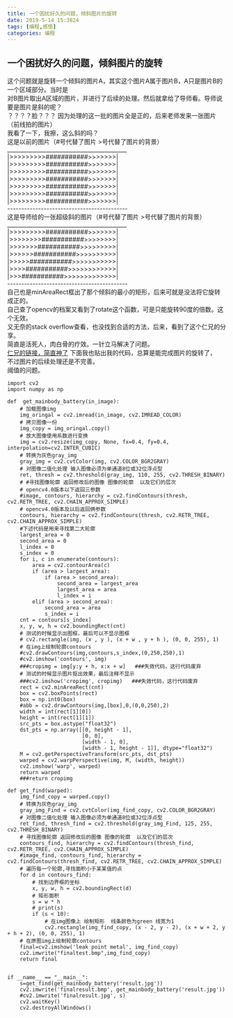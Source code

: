 ```yaml
---
title: 一个困扰好久的问题，倾斜图片的旋转
date: 2019-5-14 15:3824
tags: [编程,感悟]
categories: 编程
---
```

## 一个困扰好久的问题，倾斜图片的旋转 ##
这个问题就是旋转一个倾斜的图片A，其实这个图片A属于图片B，A只是图片B的一个区域部分。当时是<br>
对B图片取出A区域的图片，并进行了后续的处理。然后就拿给了导师看。导师说要是图片是斜的呢？<br>
？？？？脸？？？     因为处理的这一批的图片全是正的，后来老师发来一张图片（前线拍的图片）<br>  我看了一下，我擦，这么斜的吗？<br>
这是以前的图片（#号代替了图片 >号代替了图片的背景）<br>
___________________________________________<br>
|>>>>>>>>>###########>>>>>>>|<br>
|>>>>>>>>>###########>>>>>>>|<br>
|>>>>>>>>>###########>>>>>>>|<br>
|>>>>>>>>>###########>>>>>>>|<br>
|>>>>>>>>>###########>>>>>>>|<br>
|>>>>>>>>>###########>>>>>>>|<br>
|>>>>>>>>>###########>>>>>>>|<br>
-------------------------------------------<br>
这是导师给的一张超级斜的图片（#号代替了图片 >号代替了图片的背景）<br>
___________________________________________<br>
|>>>>>>>>>###########>>>>>>>|<br>
|>>>>>>>>###########>>>>>>>>|<br>
|>>>>>>>###########>>>>>>>>>|<br>
|>>>>>>###########>>>>>>>>>>|<br>
|>>>>>###########>>>>>>>>>>>|<br>
|>>>>###########>>>>>>>>>>>>|<br>
|>>>###########>>>>>>>>>>>>>|<br>
-------------------------------------------<br>
自己也是minAreaRect框出了那个倾斜的最小的矩形，后来可就是没法将它旋转成正的。<br>
自己查了opencv的档案又看到了rotate这个函数，可是只能旋转90度的倍数。这个无效。<br>
又无奈的stack overflow查看，也没找到合适的方法，后来，看到了这个仁兄的分享。<br>
简直是活死人，肉白骨的疗效。一针立马解决了问题。<br>
[仁兄的链接，简直神了](https://jdhao.github.io/2019/02/23/crop_rotated_rectangle_opencv/)
下面我也贴出我的代码，总算是能完成图片的旋转了，<br>
不过图片的后续处理还是不完善。<br>
阈值的问题。<br>
```
import cv2
import numpy as np

def  get_mainbody_battery(in_image):
    # 加载图像img
    img_oringal = cv2.imread(in_image, cv2.IMREAD_COLOR)
    # 拷贝图像一份
    img_copy = img_oringal.copy()
    # 放大图像使用系数进行变换
    img = cv2.resize(img_copy, None, fx=0.4, fy=0.4, interpolation=cv2.INTER_CUBIC)
    # 转换为灰色gray_img
    gray_img = cv2.cvtColor(img, cv2.COLOR_BGR2GRAY)
    # 对图像二值化处理 输入图像必须为单通道8位或32位浮点型
    ret, thresh = cv2.threshold(gray_img, 110, 255, cv2.THRESH_BINARY)
    # #寻找图像轮廓 返回修改后的图像 图像的轮廓  以及它们的层次
    # opencv4.0版本以下返回三参数
    #image, contours, hierarchy = cv2.findContours(thresh, cv2.RETR_TREE, cv2.CHAIN_APPROX_SIMPLE)
    # opencv4.0版本及以后返回俩参数
    contours, hierarchy = cv2.findContours(thresh, cv2.RETR_TREE, cv2.CHAIN_APPROX_SIMPLE)
    #下述代码是用来寻找第二大轮廓
    largest_area = 0
    second_area = 0
    l_index = 0
    s_index = 0
    for i, c in enumerate(contours):
        area = cv2.contourArea(c)
        if (area > largest_area):
            if (area > second_area):
                second_area = largest_area
                largest_area = area
                l_index = i
        elif (area > second_area):
            second_area = area
            s_index = i
    cnt = contours[s_index]
    x, y, w, h = cv2.boundingRect(cnt)
    # 测试的时候显示出图框，最后可以不显示图框
    # cv2.rectangle(img, (x , y ), (x + w , y + h ), (0, 0, 255), 1)
    # 在img上绘制轮廓contours
    #cv2.drawContours(img,contours,s_index,(0,250,250),1)
    #cv2.imshow('contours', img)
    ###cropimg = img[y:y + h, x:x + w]   ###失效代码，这行代码废弃
    # 测试的时候显示图片抠出效果，最后注释不显示
    ###cv2.imshow('cropimg', cropimg)   ###失效代码，这行代码废弃
    rect = cv2.minAreaRect(cnt)
    box = cv2.boxPoints(rect)
    box = np.int0(box)
    #abb = cv2.drawContours(img,[box],0,(0,0,250),2)
    width = int(rect[1][0])
    height = int(rect[1][1])
    src_pts = box.astype("float32")
    dst_pts = np.array([[0, height - 1],
                        [0, 0],
                        [width - 1, 0],
                        [width - 1, height - 1]], dtype="float32")
    M = cv2.getPerspectiveTransform(src_pts, dst_pts)
    warped = cv2.warpPerspective(img, M, (width, height))
    cv2.imshow('warp', warped)
    return warped
    ###return cropimg

def get_find(warped):
    img_find_copy = warped.copy()
    # 转换为灰色gray_img
    gray_img_Find = cv2.cvtColor(img_find_copy, cv2.COLOR_BGR2GRAY)
    # 对图像二值化处理 输入图像必须为单通道8位或32位浮点型
    ret_find, thresh_find = cv2.threshold(gray_img_Find, 125, 255, cv2.THRESH_BINARY)
    # 寻找图像轮廓 返回修改后的图像 图像的轮廓  以及它们的层次
    contours_find, hierarchy = cv2.findContours(thresh_find, cv2.RETR_TREE, cv2.CHAIN_APPROX_SIMPLE)
    #image_find, contours_find, hierarchy = cv2.findContours(thresh_find, cv2.RETR_TREE, cv2.CHAIN_APPROX_SIMPLE)
    # 遍历每一个轮廓,寻找面积小于某某值的点
    for d in contours_find:
        # 找到边界框的坐标
        x, y, w, h = cv2.boundingRect(d)
        # 矩形面积
        s = w * h
        # print(s)
        if (s < 10):
            # 在img图像上 绘制矩形  线条颜色为green 线宽为1
            cv2.rectangle(img_find_copy, (x - 2, y - 2), (x + w + 2, y + h + 2), (0, 0, 255), 1)
    # 在原图img上绘制轮廓contours
    final=cv2.imshow('leak point metal', img_find_copy)
    cv2.imwrite("finaltest.bmp",img_find_copy)
    return final


if __name__ == "__main__":
    s=get_find(get_mainbody_battery('result.jpg'))
    cv2.imwrite('finalresult.bmp', get_mainbody_battery('result.jpg'))
    #cv2.imwrite('finalresult.jpg', s)
    cv2.waitKey()
    cv2.destroyAllWindows()
```






